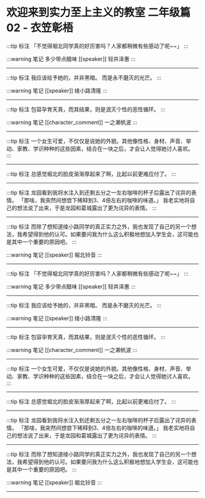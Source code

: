 # 欢迎来到实力至上主义的教室 二年级篇 02 - 衣笠彰梧

:::tip 标注
「不觉得堀北同学真的好厉害吗？人家都稍微有些感动了呢~~」
:::

:::warning 笔记
多少带点醋味
[[speaker]] 轻井泽惠
:::

---

:::tip 标注
我应该给予她的，并非黑暗。
而是永不磨灭的光芒。
:::

:::warning 笔记
[[speaker]] 绫小路清隆
:::

---

:::tip 标注
包容孕育天真，而其结果，则是泯灭个性的恶性循环。
:::

:::warning 笔记
[[character_comment]] 一之濑帆波
:::

---

:::tip 标注
一个女生可爱，不仅仅是说她的外貌。其他像性格、身材、声音、举动、家教、学识种种的这些因素，结合在一块之后，才会让人觉得她讨人喜欢。
:::

---

:::tip 标注
总感觉堀北的脸皮渐渐厚起来了啊，比起以前更难应付了。
:::

---

:::tip 标注
龙园看到我将水注入到还剩五分之一左右咖啡的杯子后露出了诧异的表情。
「那啥，我突然间想尝下稀释到3、4倍左右的咖啡的味道。」
我老实地将自己的想法说了出来，于是龙园和葛城露出了更为诧异的表情。
:::

---

:::tip 标注
而除了想知道绫小路同学的真正实力之外，我也发现了自己的另一个想法，我希望得到他的认可。如果要问我为什么这么积极地想加入学生会，这可能也是其中一个重要的原因吧。
:::

:::warning 笔记
[[speaker]] 堀北铃音
:::

---

:::tip 标注
「不觉得堀北同学真的好厉害吗？人家都稍微有些感动了呢~~」
:::

:::warning 笔记
多少带点醋味
[[speaker]] 轻井泽惠
:::

---

:::tip 标注
我应该给予她的，并非黑暗。
而是永不磨灭的光芒。
:::

:::warning 笔记
[[speaker]] 绫小路清隆
:::

---

:::tip 标注
包容孕育天真，而其结果，则是泯灭个性的恶性循环。
:::

:::warning 笔记
[[character_comment]] 一之濑帆波
:::

---

:::tip 标注
一个女生可爱，不仅仅是说她的外貌。其他像性格、身材、声音、举动、家教、学识种种的这些因素，结合在一块之后，才会让人觉得她讨人喜欢。
:::

---

:::tip 标注
总感觉堀北的脸皮渐渐厚起来了啊，比起以前更难应付了。
:::

---

:::tip 标注
龙园看到我将水注入到还剩五分之一左右咖啡的杯子后露出了诧异的表情。
「那啥，我突然间想尝下稀释到3、4倍左右的咖啡的味道。」
我老实地将自己的想法说了出来，于是龙园和葛城露出了更为诧异的表情。
:::

---

:::tip 标注
而除了想知道绫小路同学的真正实力之外，我也发现了自己的另一个想法，我希望得到他的认可。如果要问我为什么这么积极地想加入学生会，这可能也是其中一个重要的原因吧。
:::

:::warning 笔记
[[speaker]] 堀北铃音
:::

---

